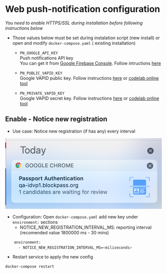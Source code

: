 # Web push-notification configuration

_You need to enable HTTPS/SSL during installation before following instructions below_

- Those values below must be set during instalation script (new install) or open and modify `docker-compose.yaml` ( existing installation)

  - `PN_GOOGLE_API_KEY`  
    Push notifications API key  
    You can get it from [Google Firebase Console](https://console.firebase.google.com). Follow intructions [here](https://developer.clevertap.com/docs/find-your-fcm-sender-id-fcm-server-api-key#)

  - `PN_PUBLIC_VAPID_KEY`  
    Google VAPID public key. Follow instructions [here](https://developers.google.com/web/ilt/pwa/introduction-to-push-notifications#using_vapid) or [codelab online tool](https://web-push-codelab.glitch.me/)

  - `PN_PRIVATE_VAPID_KEY`  
    Google VAPID secret key. Follow instructions [here](https://developers.google.com/web/ilt/pwa/introduction-to-push-notifications#using_vapid) or [codelab online tool](https://web-push-codelab.glitch.me/)

## Enable - Notice new registration

- Use case:
  Notice new registration (if has any) every interval

![New Registration](/docs/kyc-connect-dashboard/imgs/PN-new-register.png)

- Configuration:
  Open `docker-compose.yaml` add new key under `environment:` sections
  - NOTICE_NEW_REGISTRATION_INTERVAL_MS: reporting interval (recomended value 1800000 ms - 30 mins)

```sh
    environment:
      - NOTICE_NEW_REGISTRATION_INTERVAL_MS=<miliseconds>
```

- Restart service to apply the new config

```sh
docker-compose restart
```
